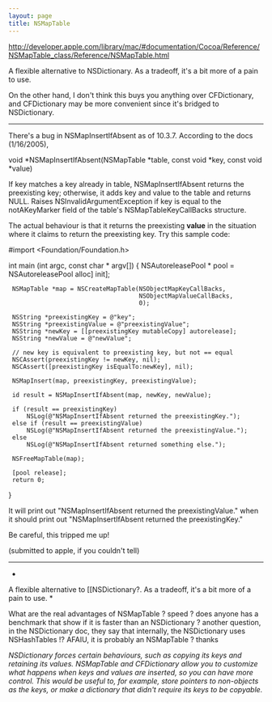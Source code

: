 ```yaml
---
layout: page
title: NSMapTable
---
```


http://developer.apple.com/library/mac/#documentation/Cocoa/Reference/NSMapTable_class/Reference/NSMapTable.html

A flexible alternative to NSDictionary.  As a tradeoff, it's a bit more of a pain to use. 

On the other hand, I don't think this buys you anything over CFDictionary, and CFDictionary may be more convenient since it's bridged to NSDictionary.

----

There's a bug in NSMapInsertIfAbsent as of 10.3.7.  According to the docs (1/16/2005),

    
 void *NSMapInsertIfAbsent(NSMapTable *table, const void *key, const void *value)
 
 If key matches a key already in table, NSMapInsertIfAbsent returns the
 preexisting key; otherwise, it adds key and value to the table and
 returns NULL. Raises NSInvalidArgumentException if key is equal to the
 notAKeyMarker field of the table's NSMapTableKeyCallBacks structure.


The actual behaviour is that it returns the preexisting **value** in the situation where it claims to return the preexisting key.  Try this sample code:

    
 #import <Foundation/Foundation.h>
 
 int main (int argc, const char * argv[]) {
     NSAutoreleasePool * pool = NSAutoreleasePool alloc] init];
 
     NSMapTable *map = NSCreateMapTable(NSObjectMapKeyCallBacks, 
                                        NSObjectMapValueCallBacks, 
                                        0);
 
     NSString *preexistingKey = @"key";
     NSString *preexistingValue = @"preexistingValue";
     NSString *newKey = [[preexistingKey mutableCopy] autorelease];
     NSString *newValue = @"newValue";
 
     // new key is equivalent to preexisting key, but not == equal
     NSCAssert(preexistingKey != newKey, nil);
     NSCAssert([preexistingKey isEqualTo:newKey], nil);
 
     NSMapInsert(map, preexistingKey, preexistingValue);
             
     id result = NSMapInsertIfAbsent(map, newKey, newValue);
 
     if (result == preexistingKey)
         NSLog(@"NSMapInsertIfAbsent returned the preexistingKey.");
     else if (result == preexistingValue)
         NSLog(@"NSMapInsertIfAbsent returned the preexistingValue.");
     else
         NSLog(@"NSMapInsertIfAbsent returned something else.");
     
     NSFreeMapTable(map);
         
     [pool release];
     return 0;
 }


It will print out "NSMapInsertIfAbsent returned the preexistingValue." when it should print out "NSMapInsertIfAbsent returned the preexistingKey."

Be careful, this tripped me up!

(submitted to apple, if you couldn't tell)


----

*
A flexible alternative to [[NSDictionary?. As a tradeoff, it's a bit more of a pain to use.
*

What are the real advantages of NSMapTable ? speed ? does anyone has a benchmark that show if it is faster than an NSDictionary ?
another question, in the NSDictionary doc, they say that internally, the NSDictionary uses NSHashTables !? AFAIU, it is probably an NSMapTable ?
thanks

*NSDictionary forces certain behaviours, such as copying its keys and retaining its values. NSMapTable and CFDictionary allow you to customize what happens when keys and values are inserted, so you can have more control. This would be useful to, for example, store pointers to non-objects as the keys, or make a dictionary that didn't require its keys to be copyable.*

